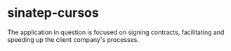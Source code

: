# sinatep-cursos

The application in question is focused on signing contracts, facilitating and speeding up the client company's processes.
